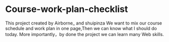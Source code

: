 # Course-work-plan-checklist
This project created by Airborne_ and shuipinza
We want to mix our course schedule and work plan in one page,Then we can know what I should do today.
More importantly，by done the project we can learn many Web skills.
